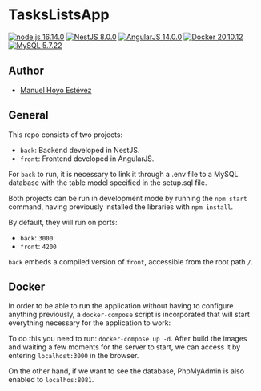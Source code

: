 # TasksListsApp

[![node.js 16.14.0](https://img.shields.io/badge/node.js-16.14.0-blue)]()
[![NestJS 8.0.0](https://img.shields.io/badge/NestJS-8.0.0-red)]()
[![AngularJS 14.0.0](https://img.shields.io/badge/AngularJS-14.0.0-green)]()
[![Docker 20.10.12](https://img.shields.io/badge/Docker-20.10.12-purple)]()
[![MySQL 5.7.22](https://img.shields.io/badge/MySQL-5.7.22-yellow)]()

## Author
- [Manuel Hoyo Estévez](https://github.com/manuelhoyoestevez)

## General
This repo consists of two projects:
- `back`: Backend developed in NestJS.
- `front`: Frontend developed in AngularJS.

For `back` to run, it is necessary to link it through a .env file to a MySQL database with the table model
specified in the setup.sql file.

Both projects can be run in development mode by running the `npm start` command, having previously installed
the libraries with `npm install`.

By default, they will run on ports:
- `back`: `3000`
- `front`: `4200`

`back` embeds a compiled version of `front`, accessible from the root path `/`.

## Docker

In order to be able to run the application without having to configure anything previously, a `docker-compose`
script is incorporated that will start everything necessary for the application to work:

To do this you need to run: `docker-compose up -d`. After build the images and waiting a few moments for the
server to start, we can access it by entering `localhost:3000` in the browser.

On the other hand, if we want to see the database, PhpMyAdmin is also enabled to `localhos:8081`.
